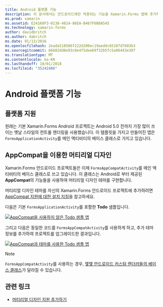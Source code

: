 ```yaml
---
title: Android 플랫폼 기능
description: 이 문서에서는 안드로이드에만 적용되는 기능을 Xamarin.Forms 앱에 추가하는 방법과, 머티리얼 디자인에 대해 설명하는 데에 초점을 둡니다.
ms.prod: xamarin
ms.assetid: E24168F3-0138-4814-86EA-B467F6B8A545
ms.technology: xamarin-forms
author: davidbritch
ms.author: dabritch
ms.date: 01/13/2016
ms.openlocfilehash: 2eada518586f222d200ec19aeddc65107d7603b3
ms.sourcegitcommit: 66682dd8e93c0e4f5dee69f32b5fc5a96443e307
ms.translationtype: MT
ms.contentlocale: ko-KR
ms.lasthandoff: 10/01/2018
ms.locfileid: "35242406"
---
```

# <a name="android-platform-features"></a>Android 플랫폼 기능

## <a name="platform-support"></a>플랫폼 지원

원래는 기본 Xamarin.Forms Android 프로젝트는 Android 5.0 전까지 가장 많이 쓰이는 옛날 스타일의 컨트롤 렌더링을 사용했습니다. 이 템플릿을 가지고 만들어진 앱은 `FormsApplicationActivity`를 메인 액티비티의 베이스 클래스로 가지고 있습니다.

## <a name="material-design-via-appcompat"></a>AppCompat을 이용한 머티리얼 디자인

Xamarin.Forms 안드로이드 프로젝트들은 이제 `FormsAppCompatActivity`를 메인 엑티비티의 베이스 클래스로 쓰고 있습니다. 이 클래스는 Android로 부터 제공된 **AppCompat**의 기능들을 사용하여 머티리얼 디자인 테마를 구현합니다.

머티리얼 디자인 테마를 자신의 Xamarin.Forms 안드로이드 프로젝트에 추가하려면 [AppCompat 지원에 대한 설치 지침](appcompat.md)을 참고하세요.

다음은 기본 `FormsApplicationActivity`를 포함한 **Todo** 샘플입니다.

[![](images/before-appcompat-sml.png "AppCompat을 사용하지 않은 Todo 샘플 앱")](images/before-appcompat.png#lightbox "AppCompat 없이 Todo 샘플 응용 프로그램")

그리고 다음은 동일한 코드를 `FormsAppCompatActivity`를 사용하게 하고, 추가 테마 정보를 추가하여 프로젝트를 업그레이드한 결과입니다.

[![](images/post-appcompat-sml.png "AppCompat과 테마를 사용한 Todo 샘플 앱")](images/post-appcompat.png#lightbox "AppCompat 및 테마 설정 Todo 샘플 응용 프로그램")

> [!NOTE]
> `FormsAppCompatActivity`를 사용하는 경우, [몇몇 안드로이드 커스텀 랜더러들의 베이스 클래스](~/xamarin-forms/app-fundamentals/custom-renderer/renderers.md)가 달라질 수 있습니다.


## <a name="related-links"></a>관련 링크

- [머티리얼 디자인 지원 추가하기](appcompat.md)
